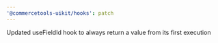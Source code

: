 ```yaml
---
'@commercetools-uikit/hooks': patch
---
```


Updated useFieldId hook to always return a value from its first execution

